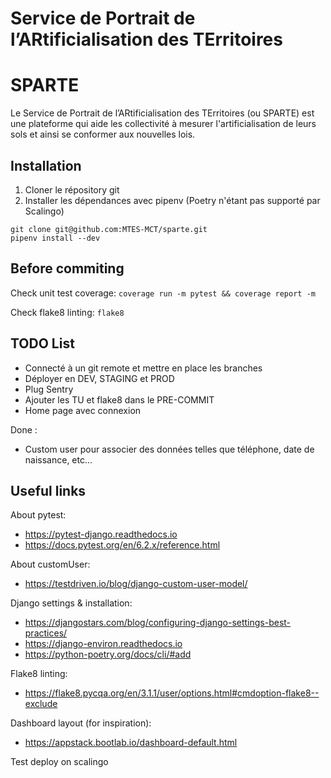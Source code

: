 **S**ervice de **P**ortrait de l’**AR**tificialisation des **TE**rritoires
==========================================================================

# SPARTE

Le Service de Portrait de l’ARtificialisation des TErritoires (ou SPARTE) est une plateforme qui aide les collectivité à mesurer l'artificialisation de leurs sols et ainsi se conformer aux nouvelles lois.

## Installation

1. Cloner le répository git
2. Installer les dépendances avec pipenv (Poetry n'étant pas supporté par Scalingo)

```
git clone git@github.com:MTES-MCT/sparte.git
pipenv install --dev
```

## Before commiting

Check unit test coverage: `coverage run -m pytest && coverage report -m`

Check flake8 linting: `flake8`

## TODO List

- Connecté à un git remote et mettre en place les branches
- Déployer en DEV, STAGING et PROD
- Plug Sentry
- Ajouter les TU et flake8 dans le PRE-COMMIT
- Home page avec connexion

Done :

- Custom user pour associer des données telles que téléphone, date de naissance, etc...

## Useful links

About pytest:

- https://pytest-django.readthedocs.io
- https://docs.pytest.org/en/6.2.x/reference.html

About customUser:

- https://testdriven.io/blog/django-custom-user-model/

Django settings & installation:

- https://djangostars.com/blog/configuring-django-settings-best-practices/
- https://django-environ.readthedocs.io
- https://python-poetry.org/docs/cli/#add

Flake8 linting:

- https://flake8.pycqa.org/en/3.1.1/user/options.html#cmdoption-flake8--exclude

Dashboard layout (for inspiration):

- https://appstack.bootlab.io/dashboard-default.html

Test deploy on scalingo
